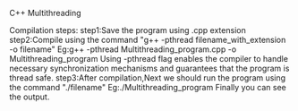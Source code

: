 C++ Multithreading


Compilation steps:
    step1:Save the program using .cpp extension
    step2:Compile using the command "g++ -pthread filename_with_extension -o filename"
        Eg:g++ -pthread Multithreading_program.cpp -o Multithreading_program
        Using -pthread flag enables the compiler to handle necessary synchronization mechanisms and guarantees that the program is thread safe. 
    step3:After compilation,Next we should run the program using the command "./filename"
        Eg:./Multithreading_program
    Finally you can see the output.

